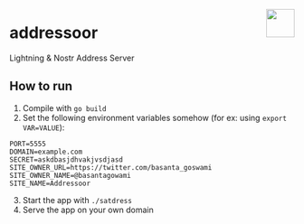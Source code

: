 <a href="https://nbd.wtf"><img align="right" height="50" src="https://i.imgur.com/EXcpaWc.png" /></a>

# addressoor

Lightning & Nostr Address Server

## How to run

1. Compile with `go build`
2. Set the following environment variables somehow (for ex: using `export VAR=VALUE`):

```
PORT=5555
DOMAIN=example.com
SECRET=askdbasjdhvakjvsdjasd
SITE_OWNER_URL=https://twitter.com/basanta_goswami
SITE_OWNER_NAME=@basantagowami
SITE_NAME=Addressoor
```

3. Start the app with `./satdress`
4. Serve the app on your own domain